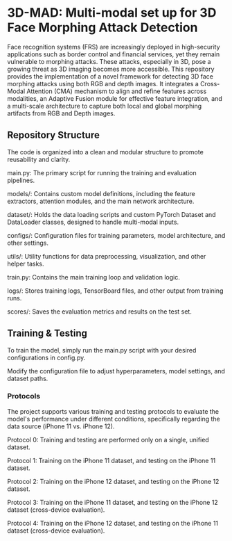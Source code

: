 # 3D-MAD: Multi-modal set up for 3D Face Morphing Attack Detection
Face recognition systems (FRS) are increasingly deployed in high-security applications such as border control and financial services, yet they remain vulnerable to morphing attacks. These attacks, especially in 3D, pose a growing threat as 3D imaging becomes more accessible. This repository provides the implementation of a novel framework for detecting 3D face morphing attacks using both RGB and depth images. It integrates a Cross-Modal Attention (CMA) mechanism to align and refine features across modalities, an Adaptive Fusion module for effective feature integration, and a multi-scale architecture to capture both local and global morphing artifacts from RGB and Depth images.

## Repository Structure
The code is organized into a clean and modular structure to promote reusability and clarity.

main.py: The primary script for running the training and evaluation pipelines.

models/: Contains custom model definitions, including the feature extractors, attention modules, and the main network architecture.

dataset/: Holds the data loading scripts and custom PyTorch Dataset and DataLoader classes, designed to handle multi-modal inputs.

configs/: Configuration files for training parameters, model architecture, and other settings.

utils/: Utility functions for data preprocessing, visualization, and other helper tasks.

train.py: Contains the main training loop and validation logic.

logs/: Stores training logs, TensorBoard files, and other output from training runs.

scores/: Saves the evaluation metrics and results on the test set.

## Training & Testing
To train the model, simply run the main.py script with your desired configurations in config.py.

Modify the configuration file to adjust hyperparameters, model settings, and dataset paths.

### Protocols
The project supports various training and testing protocols to evaluate the model's performance under different conditions, specifically regarding the data source (iPhone 11 vs. iPhone 12).

Protocol 0: Training and testing are performed only on a single, unified dataset.

Protocol 1: Training on the iPhone 11 dataset, and testing on the iPhone 11 dataset.

Protocol 2: Training on the iPhone 12 dataset, and testing on the iPhone 12 dataset.

Protocol 3: Training on the iPhone 11 dataset, and testing on the iPhone 12 dataset (cross-device evaluation).

Protocol 4: Training on the iPhone 12 dataset, and testing on the iPhone 11 dataset (cross-device evaluation).

